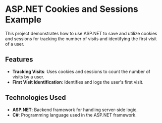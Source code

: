 # ASP.NET Cookies and Sessions Example

This project demonstrates how to use ASP.NET to save and utilize cookies and sessions for tracking the number of visits and identifying the first visit of a user.

## Features

- **Tracking Visits**: Uses cookies and sessions to count the number of visits by a user.
- **First Visit Identification**: Identifies and logs the user's first visit.

## Technologies Used

- **ASP.NET**: Backend framework for handling server-side logic.
- **C#**: Programming language used in the ASP.NET framework.
